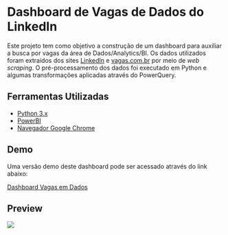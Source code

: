 # Dashboard de Vagas de Dados do LinkedIn

Este projeto tem como objetivo a construção de um dashboard para auxiliar a busca por vagas da área de Dados/Analytics/BI. Os dados utilizados foram extraídos dos sites [LinkedIn](https://www.linkedin.com/) e [vagas.com.br](https://vagas.com.br) por meio de _web scraping_. O pré-processamento dos dados foi executado em Python e algumas transformações aplicadas através do PowerQuery.

## Ferramentas Utilizadas

- [Python 3.x](https://www.python.org/)
- [PowerBI](https://powerbi.microsoft.com/pt-br/)
- [Navegador Google Chrome](https://www.google.com/intl/pt-BR/chrome/)

## Demo

Uma versão demo deste dashboard pode ser acessado através do link abaixo:

[Dashboard Vagas em Dados](https://app.powerbi.com/view?r=eyJrIjoiNjcxYTE0MGQtMWU1NC00ODNkLWJhNTAtZTRkNjIwZDk1ZWY2IiwidCI6IjhiMjdlNzgwLTcyMDgtNDM4Mi1hYzQxLTBlMWQ4NTA0NjJlNiJ9)

## Preview

<img src="https://i.imgur.com/sFIRqRX.png">
